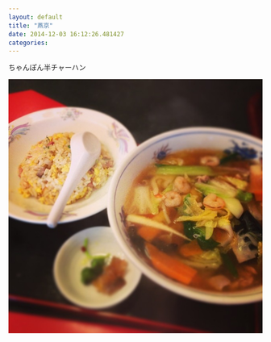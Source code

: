 ```yaml
---
layout: default
title: "燕京"
date: 2014-12-03 16:12:26.481427
categories: 
---
```


ちゃんぽん半チャーハン

![ちゃんぽん半チャーハン](/assets/images/201407/10520300_290022261170738_1685370330_n.jpg)

